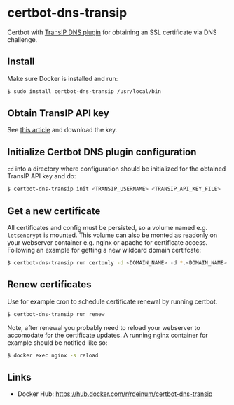 # certbot-dns-transip
Certbot with [TransIP DNS plugin](https://certbot-dns-transip.readthedocs.io/en/0.3.3/) for obtaining an SSL certificate via DNS challenge.

## Install
Make sure Docker is installed and run:
```bash
$ sudo install certbot-dns-transip /usr/local/bin
```

## Obtain TransIP API key
See [this article](https://www.transip.nl/knowledgebase/artikel/77-ik-wil-transip-api-gebruiken/) and download the key.

## Initialize Certbot DNS plugin configuration
`cd` into a directory where configuration should be initialized for the obtained TransIP API key and do:
```bash
$ certbot-dns-transip init <TRANSIP_USERNAME> <TRANSIP_API_KEY_FILE>
```

## Get a new certificate
All certificates and config must be persisted, so a volume named e.g. `letsencrypt` is mounted. This volume can also be monted as readonly on your webserver container e.g. nginx or apache for certificate access. Following an example for getting a new wildcard domain certifcate:
```bash
$ certbot-dns-transip run certonly -d <DOMAIN_NAME> -d *.<DOMAIN_NAME>
```

## Renew certificates
Use for example cron to schedule certificate renewal by running certbot.
```bash
$ certbot-dns-transip run renew
```

Note, after renewal you probably need to reload your webserver to accomodate for the certificate updates. A running nginx container for example should be notified like so:
```bash
$ docker exec nginx -s reload
```

## Links
- Docker Hub: https://hub.docker.com/r/rdeinum/certbot-dns-transip
